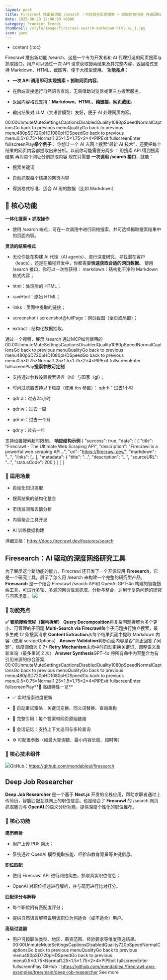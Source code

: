 ```yaml
---
layout: post
title: Firecrawl 推出新功能 /search ：可在后台实现搜索 + 抓取网页内容 并返回Markdown、HTML、截图等给AI
date: 2025-06-20 12:00:00 +0800
category: Frontier Trends
thumbnail: /style/image/firecrawl-search-markdown-html-ai_1.jpg
icon: game
---
```

* content
{:toc}

Firecrawl 推出新功能 /search，这是一个专为开发者和 AI 代理打造的网页搜索与抓取接口。用户可以通过一次 API 请求获取搜索结果及其完整内容，返回格式支持 Markdown、HTML、截图等，便于大模型使用。
**功能亮点：**

- **一次 API 调用即可实现搜索 + 抓取网页内容**。

- 在后端直接运行自然语言查询，无需借助浏览器或第三方搜索服务。

- 返回内容格式支持：**Markdown、HTML、纯链接、网页截图**。

- 输出结果对 LLM（大语言模型）友好，便于 AI 处理网页内容。

00:00UnmuteMuteSettingsCaptionsDisabledQuality1080pSpeedNormalCaptionsGo back to previous menuQualityGo back to previous menu480pSD720pHD1080pHDSpeedGo back to previous menu0.5×0.75×Normal1.25×1.5×1.75×2×4×PIPExit fullscreenEnter fullscreenPlay**举个例子：**
你想让一个 AI 去网上搜索“最新 AI 技术”，还要把每个结果的网页内容都提取出来分析。以前你可能需要分两步：
用搜索 API 得到搜索结果
再对每个网址分别抓取内容
现在只需要 **一次调用 /search 接口**，就能：

- 搜索关键词

- 自动抓取每个结果的网页内容

- 得到格式标准、适合 AI 用的数据（比如 Markdown）

## 📌 核心功能
**一体化搜索 + 抓取操作**

- 使用 /search 端点，可在一次调用中进行网络搜索，并可选择抓取搜索结果中的页面内容。

**灵活的结果格式**

- 无论你是在构建 AI 代理（AI agents）、进行深度研究、寻找潜在客户（leads），还是在编程开发中，你都需要**快速获取合适的网页数据**。
使用 /search 接口，你可以一次性获得：
markdown：结构化干净的 Markdown 格式内容；

- html：处理后的 HTML；

- rawHtml：原始 HTML；

- links：页面中提取的链接；

- screenshot / screenshot@fullPage：网页截图（全页或局部）；

- extract：结构化数据抽取。

通过一个视频，展示 /search  通过MCP如何使用的
00:00UnmuteMuteSettingsCaptionsDisabledQuality1080pSpeedNormalCaptionsGo back to previous menuQualityGo back to previous menu480pSD720pHD1080pHDSpeedGo back to previous menu0.5×0.75×Normal1.25×1.5×1.75×2×4×PIPExit fullscreenEnter fullscreenPlay**搜索参数可定制**

- 支持通过参数设置搜索语言（hl）与国家（gl）；

- 时间过滤器支持以下粒度（使用 tbs 参数）：
qdr:h：过去1小时

- qdr:d：过去24小时

- qdr:w：过去一周

- qdr:m：过去一个月

- qdr:y：过去一年

支持设置搜索超时限制。
**响应结构示例**
{
"success": true,
"data": [
{
"title": "Firecrawl - The Ultimate Web Scraping API",
"description": "Firecrawl is a powerful web scraping API...",
"url": "https://firecrawl.dev/",
"markdown": "...",
"links": [...],
"metadata": {
"title": "...",
"description": "...",
"sourceURL": "...",
"statusCode": 200
}
}
]
}

### 🚀 适用场景

- 自动化知识提取

- 搜索结果的结构化整合

- 市场监测和舆情分析

- 内容聚合工具开发

- AI 训练数据构建

详细文档：https://docs.firecrawl.dev/features/search

## Firesearch：AI 驱动的深度网络研究工具
为了展示这个新功能的能力，Firecrawl 还开发了一个开源应用 **Firesearch**，它是一个研究工具，展示了怎么用 /search 来构建一个完整的研究型产品。
**Firesearch** 是一个结合 Firecrawl /search API和 OpenAI GPT-4o 构建的智能搜索工具，可进行多轮、多源的网页信息抓取、分析与整合，适用于复杂问题的研究与问答场景。
![](https://assets-v2.circle.so/z2xprmkyz1zkcm89jsd2lbkbn7b3)
### 🔧 功能亮点
**✅ 智能搜索流程（架构拆解）**
**Query Decomposition**将复杂问题拆解为多个更小、可管理的子问题
**Multi-Search via Firecrawl**每个子问题执行独立搜索，最多生成 12 条搜索请求
**Content Extraction**从每个结果页面中提取 Markdown 内容（使用 scrapeOptions）
**Answer Validation**判断页面内容是否“真正回答了问题”，信度阈值为 0.7+
**Retry Mechanism**未命中时自动更换关键词、调整语义重新查询（最多重试 2 次）
**Answer Synthesis**GPT-4o 将所有命中内容整合为有引用来源的综合答案
00:00UnmuteMuteSettingsCaptionsDisabledQuality1080pSpeedNormalCaptionsGo back to previous menuQualityGo back to previous menu480pSD720pHD1080pHDSpeedGo back to previous menu0.5×0.75×Normal1.25×1.5×1.75×2×4×PIPExit fullscreenEnter fullscreenPlay**📌 高级特性一览**

- ✅ 实时搜索进度更新

- 🔁 自动重试策略：关键词变换、同义词替换、查询重构

- 📎 完整引用：每个答案带网页原始链接

- 🧠 会话记忆：支持上下文追问与多轮查询

- ⚙️ 可配置参数（如最大查询数、最小内容长度、超时等）

### 🧠 核心技术组件
![](https://assets-v2.circle.so/53krff3ol3pyue4r4rngefiuqosx)GitHub：https://github.com/mendableai/firesearch 

## Deep Job Researcher 
**Deep Job Researcher** 是一个基于 **Next.js** 开发的全栈应用，帮助求职者通过上传简历，智能匹配互联网上的职位信息。也是结合了 **Firecrawl** 的 /search 网页抓取能力与 **OpenAI** 的语义分析功能，提供深度个性化的职位推荐。

### 🚀 核心功能
**简历解析**

- 用户上传 PDF 简历；

- 系统通过 OpenAI 模型提取技能、经验和教育背景等关键信息。

**职位匹配**

- 使用 Firecrawl API 进行网络爬虫，抓取真实职位信息；

- OpenAI 对职位描述进行解析，并与简历进行比对打分。

**匹配评分与解释**

- 每个职位附有匹配度评分；

- 提供自然语言解释说明该职位为何适合（或不适合）用户。

**高级过滤器**

- 用户可按职位类型、地区、薪资范围、经验要求等维度筛选结果。
00:00UnmuteMuteSettingsCaptionsDisabledQuality720pSpeedNormalCaptionsGo back to previous menuQualityGo back to previous menu480pSD720pHDSpeedGo back to previous menu0.5×0.75×Normal1.25×1.5×1.75×2×4×PIPExit fullscreenEnter fullscreenPlay
GitHub：https://github.com/mendableai/firecrawl-app-examples/tree/main/deep-job-researcher
See more